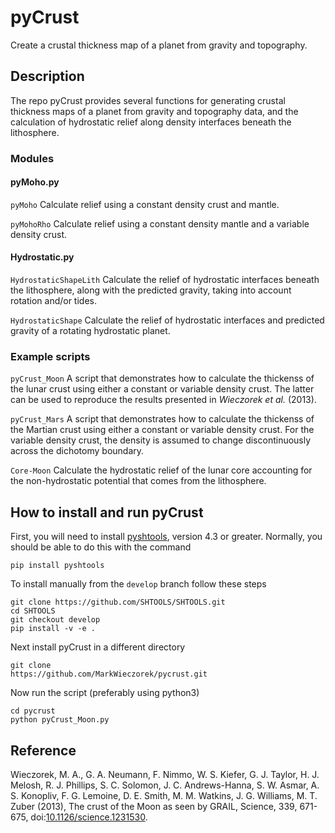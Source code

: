 # pyCrust
Create a crustal thickness map of a planet from gravity and topography.

## Description
The repo pyCrust provides several functions for generating crustal thickness maps of a planet from gravity and topography data, and the calculation of hydrostatic relief along density interfaces beneath the lithosphere.

### Modules
#### pyMoho.py
`pyMoho`                Calculate relief using a constant density crust and
                        mantle.

`pyMohoRho`             Calculate relief using a constant density mantle and a
                        variable density crust.
#### Hydrostatic.py
`HydrostaticShapeLith`  Calculate the relief of hydrostatic interfaces beneath
                        the lithosphere, along with the predicted gravity,
                        taking into account rotation and/or tides.

`HydrostaticShape`      Calculate the relief of hydrostatic interfaces and
                        predicted gravity of a rotating hydrostatic planet.

### Example scripts
`pyCrust_Moon`   A script that demonstrates how to calculate the thickenss
                 of the lunar crust using either a constant or variable density
                 crust. The latter can be used to reproduce the results
                 presented in *Wieczorek et al.* (2013).

`pyCrust_Mars`   A script that demonstrates how to calculate the thickenss
                 of the Martian crust using either a constant or variable
                 density crust. For the variable density crust, the density is
                 assumed to change discontinuously across the dichotomy
                 boundary.

`Core-Moon`      Calculate the hydrostatic relief of the lunar core accounting
                 for the non-hydrostatic potential that comes from the
                 lithosphere.

## How to install and run pyCrust

First, you will need to install [pyshtools](https://github.com/SHTOOLS/SHTOOLS), version 4.3 or greater. Normally, you should be able to do this with the
command

    pip install pyshtools

To install manually from the `develop` branch follow these steps

    git clone https://github.com/SHTOOLS/SHTOOLS.git
    cd SHTOOLS
    git checkout develop
    pip install -v -e .

Next install pyCrust in a different directory

    git clone
    https://github.com/MarkWieczorek/pycrust.git

Now run the script (preferably using python3)

    cd pycrust
    python pyCrust_Moon.py

## Reference

Wieczorek, M. A., G. A. Neumann, F. Nimmo, W. S. Kiefer, G. J. Taylor,
    H. J. Melosh, R. J. Phillips, S. C. Solomon, J. C. Andrews-Hanna,
    S. W. Asmar, A. S. Konopliv, F. G. Lemoine, D. E. Smith, M. M. Watkins,
    J. G. Williams, M. T. Zuber (2013), The crust of the Moon as seen by GRAIL,
    Science, 339, 671-675, doi:[10.1126/science.1231530](http://doi.org/10.1126/science.1231530).

